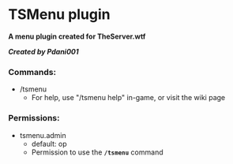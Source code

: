 # TSMenu plugin
**A menu plugin created for TheServer.wtf**

**_Created by Pdani001_**

### Commands:
- /tsmenu
  - For help, use "/tsmenu help" in-game, or visit the wiki page

### Permissions:
- tsmenu.admin
  - default: op
  - Permission to use the **`/tsmenu`** command
